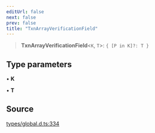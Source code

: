 ```yaml
---
editUrl: false
next: false
prev: false
title: "TxnArrayVerificationField"
---
```


> **TxnArrayVerificationField**\<`K`, `T`\>: `{ [P in K]?: T }`

## Type parameters

• **K**

• **T**

## Source

[types/global.d.ts:334](https://github.com/algorandfoundation/tealscript/blob/18ba30a9/types/global.d.ts#L334)
